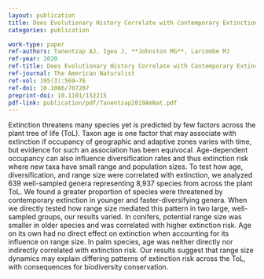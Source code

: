 ```yaml
---
layout: publication
title: Does Evolutionary History Correlate with Contemporary Extinction Risk by Influencing Range Size Dynamics?
categories: publication

work-type: paper
ref-authors: Tanentzap AJ, Igea J, **Johnston MG**, Larcombe MJ
ref-year: 2020
ref-title: Does Evolutionary History Correlate with Contemporary Extinction Risk by Influencing Range Size Dynamics?
ref-journal: The American Naturalist
ref-vol: 195(3):569–76
ref-doi: 10.1086/707207
preprint-doi: 10.1101/152215
pdf-link: publication/pdf/Tanentzap2019AmNat.pdf
---
```

Extinction threatens many species yet is predicted by few factors across the plant tree of life (ToL). Taxon age is one factor that may associate with extinction if occupancy of geographic and adaptive zones varies with time, but evidence for such an association has been equivocal. Age-dependent occupancy can also influence diversification rates and thus extinction risk where new taxa have small range and population sizes. To test how age, diversification, and range size were correlated with extinction, we analyzed 639 well-sampled genera representing 8,937 species from across the plant ToL. We found a greater proportion of species were threatened by contemporary extinction in younger and faster-diversifying genera. When we directly tested how range size mediated this pattern in two large, well-sampled groups, our results varied. In conifers, potential range size was smaller in older species and was correlated with higher extinction risk. Age on its own had no direct effect on extinction when accounting for its influence on range size. In palm species, age was neither directly nor indirectly correlated with extinction risk. Our results suggest that range size dynamics may explain differing patterns of extinction risk across the ToL, with consequences for biodiversity conservation.
